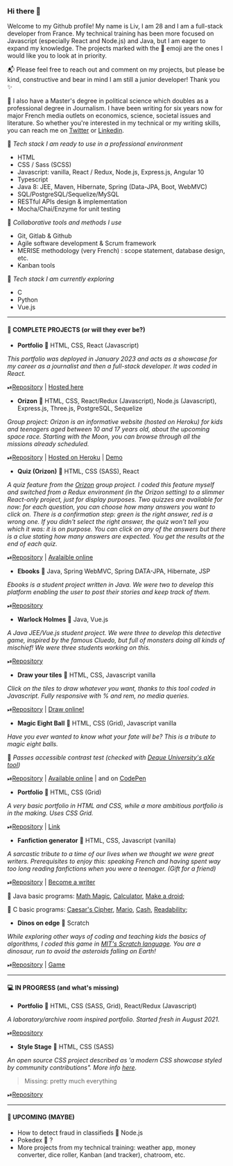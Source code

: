 ### Hi there 👋

Welcome to my Github profile! My name is Liv, I am 28 and I am a full-stack developer from France. My technical training has been more focused on Javascript (especially React and Node.js) and Java, but I am eager to expand my knowledge. The projects marked with the 🎯 emoji are the ones I would like you to look at in priority. 

📬 Please feel free to reach out and comment on my projects, but please be kind, constructive and bear in mind I am still a junior developer! Thank you ✨ 

📰 I also have a Master's degree in political science which doubles as a professional degree in Journalism. I have been writing for six years now for major French media outlets on economics, science, societal issues and literature. So whether you're interested in my technical or my writing skills, you can reach me on [Twitter](https://twitter.com/_elleivy) or [Linkedin](https://www.linkedin.com/in/liv-audigane/).

📍 *Tech stack I am ready to use in a professional environment*
- HTML
- CSS / Sass (SCSS)
- Javascript: vanilla, React / Redux, Node.js, Express.js, Angular 10
- Typescript
- Java 8: JEE, Maven, Hibernate, Spring (Data-JPA, Boot, WebMVC)
- SQL/PostgreSQL/Sequelize/MySQL
- RESTful APIs design & implementation
- Mocha/Chai/Enzyme for unit testing 

📍 *Collaborative tools and methods I use*
- Git, Gitlab & Github 
- Agile software development & Scrum framework
- MERISE methodology (very French) : scope statement, database design, etc.
- Kanban tools

📍 *Tech stack I am currently exploring*
- C
- Python
- Vue.js

---

#### 💾 COMPLETE PROJECTS (or will they ever be?)

- __Portfolio__ 🔸 HTML, CSS, React (Javascript)

*This portfolio was deployed in January 2023 and acts as a showcase for my career as a journalist and then a full-stack developer. It was coded in React.*

⏯[Repository]([https://github.com/livprojects/orizon-prod](https://github.com/livprojects/tech-teapot)) | [Hosted here]([https://o-rizon.herokuapp.com/#/](https://liv-audigane.com/)) 


- __Orizon__ 🔸 HTML, CSS, React/Redux (Javascript), Node.js (Javascript), Express.js, Three.js, PostgreSQL, Sequelize

*Group project: Orizon is an informative website (hosted on Heroku) for kids and teenagers aged between 10 and 17 years old, about the upcoming space race. Starting with the Moon, you can browse through all the missions already scheduled.*

⏯[Repository](https://github.com/livprojects/orizon-prod) | [Hosted on Heroku](https://o-rizon.herokuapp.com/#/) | [Demo](https://www.youtube.com/watch?v=yRnSeJcDcPs&feature=youtu.be&t=5041&ab_channel=O%27clock)


- __Quiz (Orizon)__ 🔸 HTML, CSS (SASS), React

*A quiz feature from the [Orizon](https://github.com/livprojects/orizon-prod) group project. I coded this feature myself and switched from a Redux environment (in the Orizon setting) to a slimmer React-only project, just for display purposes. Two quizzes are available for now: for each question, you can choose how many answers you want to click on. There is a confirmation step: green is the right answer, red is a wrong one. If you didn't select the right answer, the quiz won't tell you which it was: it is on purpose. You can click on any of the answers but there is a clue stating how many answers are expected. You get the results at the end of each quiz.*  

⏯[Repository](https://github.com/livprojects/quiz-orizon) | [Avalaible online](http://orizon-quiz.surge.sh/)


- __Ebooks__ 🔸 Java, Spring WebMVC, Spring DATA-JPA, Hibernate, JSP

*Ebooks is a student project written in Java. We were two to develop this platform enabling the user to post their stories and keep track of them.*

⏯[Repository](https://github.com/livprojects/ebooks)

- __Warlock Holmes__ 🔸 Java, Vue.js

*A Java JEE/Vue.js student project. We were three to develop this detective game, inspired by the famous Cluedo, but full of monsters doing all kinds of mischief! We were three students working on this.*

⏯[Repository](https://github.com/livprojects/warlock-holmes)


- __Draw your tiles__ 🔸 HTML, CSS, Javascript vanilla

*Click on the tiles to draw whatever you want, thanks to this tool coded in Javascript. Fully responsive with % and rem, no media queries.*

⏯[Repository](https://github.com/livprojects/draw-your-tiles) | [Draw online!](http://drawyourtiles.surge.sh)


- __Magic Eight Ball__ 🔸 HTML, CSS (Grid), Javascript vanilla

*Have you ever wanted to know what your fate will be? This is a tribute to magic eight balls.*

🔎 *Passes accessible contrast test (checked with [Deque University's aXe tool](https://dequeuniversity.com/color-contrast))*

⏯[Repository](https://github.com/livprojects/MagicEightBall) | [Available online](http://work-your-magic.surge.sh/) | and on [CodePen](https://codepen.io/livprojects/pen/abNjeqe)



- __Portfolio__ 🔸 HTML, CSS (Grid)

*A very basic portfolio in HTML and CSS, while a more ambitious portfolio is in the making. Uses CSS Grid.*

⏯[Repository](https://github.com/livprojects/livprojects.github.io) | [Link](https://livprojects.github.io)


- __Fanfiction generator__ 🔸 HTML, CSS, Javascript (vanilla)

*A sarcastic tribute to a time of our lives when we thought we were great writers. Prerequisites to enjoy this: speaking French and having spent way too long reading fanfictions when you were a teenager. (Gift for a friend)*

⏯[Repository](https://github.com/livprojects/fanfiction-generator) | [Become a writer](http://lachetescomz.surge.sh/)


🔸 Java basic programs: [Math Magic](https://github.com/livprojects/mathmagic), [Calculator](https://github.com/livprojects/calculator), [Make a droid](https://github.com/livprojects/makeadroid);

🔸 C basic programs: [Caesar's Cipher](https://github.com/livprojects/Caesar), [Mario](https://github.com/livprojects/Mario), [Cash](https://github.com/livprojects/Cash), [Readability](https://github.com/livprojects/Readability);



- __Dinos on edge__ 🔸 Scratch

*While exploring other ways of coding and teaching kids the basics of algorithms, I coded this game in [MIT's Scratch language](https://scratch.mit.edu/). You are a dinosaur, run to avoid the asteroids falling on Earth!*

⏯[Repository](https://github.com/livprojects/DinosOnEdge) | [Game](https://scratch.mit.edu/projects/379421106)


---

#### 💻 IN PROGRESS (and what's missing)

- __Portfolio__ 🔸 HTML, CSS (SASS, Grid), React/Redux (Javascript)

*A laboratory/archive room inspired portfolio. Started fresh in August 2021.*

⏯[Repository](https://github.com/livprojects/tech-teapot) 


- __Style Stage__ 🔸 HTML, CSS (SASS)

*An open source CSS project described as 'a modern CSS showcase styled by community contributions". More info [here](https://stylestage.dev/).*

> Missing: pretty much everything

⏯[Repository](https://github.com/livprojects/stylestage-CSShorizons)

---

#### 🔮 UPCOMING (MAYBE)
- How to detect fraud in classifieds 🔸 Node.js 
- Pokedex 🔸 ?
- More projects from my technical training: weather app, money converter, dice roller, Kanban (and tracker), chatroom, etc. 
